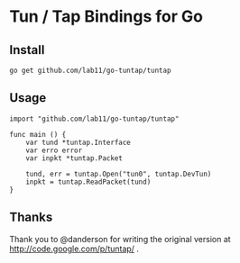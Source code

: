 Tun / Tap Bindings for Go
=========================


Install
-------

    go get github.com/lab11/go-tuntap/tuntap


Usage
-----

    import "github.com/lab11/go-tuntap/tuntap"

    func main () {
        var tund *tuntap.Interface
        var erro error
        var inpkt *tuntap.Packet

        tund, err = tuntap.Open("tun0", tuntap.DevTun)
        inpkt = tuntap.ReadPacket(tund)
    }


Thanks
------

Thank you to @danderson for writing the original version at
http://code.google.com/p/tuntap/ .
